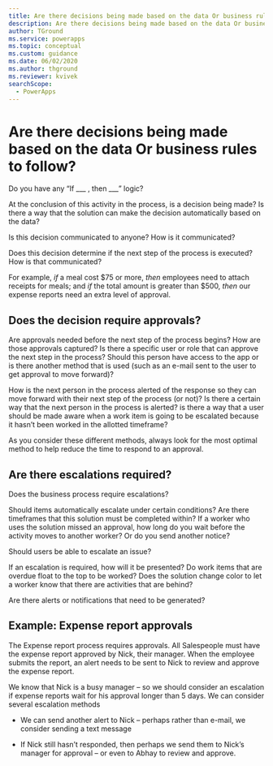 ```yaml
---
title: Are there decisions being made based on the data Or business rules to follow | Microsoft Docs
description: Are there decisions being made based on the data Or business rules to follow
author: TGround
ms.service: powerapps
ms.topic: conceptual
ms.custom: guidance
ms.date: 06/02/2020
ms.author: thground
ms.reviewer: kvivek
searchScope:  
  - PowerApps
---
```


# Are there decisions being made based on the data Or business rules to follow?


Do you have any “If ___ , then ___” logic?

At the conclusion of this activity in the process, is a decision being made? Is
there a way that the solution can make the decision automatically based on the
data?

Is this decision communicated to anyone? How is it communicated?

Does this decision determine if the next step of the process is executed? How is
that communicated?

For example, *if* a meal cost \$75 or more, *then* employees need to attach
receipts for meals; and *if* the total amount is greater than \$500, *then* our
expense reports need an extra level of approval.

## Does the decision require approvals?

Are approvals needed before the next step of the process begins? How are those
approvals captured? Is there a specific user or role that can approve the next
step in the process? Should this person have access to the app or is there
another method that is used (such as an e-mail sent to the user to get approval
to move forward)?

How is the next person in the process alerted of the response so they can move
forward with their next step of the process (or not)? Is there a certain way
that the next person in the process is alerted? is there a way that a user
should be made aware when a work item is going to be escalated because it hasn’t
been worked in the allotted timeframe?

As you consider these different methods, always look for the most optimal method
to help reduce the time to respond to an approval.

## Are there escalations required?

Does the business process require escalations?

Should items automatically escalate under certain conditions? Are there
timeframes that this solution must be completed within? If a worker who uses the
solution missed an approval, how long do you wait before the activity moves to
another worker? Or do you send another notice?

Should users be able to escalate an issue?

If an escalation is required, how will it be presented? Do work items that are
overdue float to the top to be worked? Does the solution change color to let a
worker know that there are activities that are behind?

Are there alerts or notifications that need to be generated?

## Example: Expense report approvals


The Expense report process requires approvals. All Salespeople must have the
expense report approved by Nick, their manager. When the employee submits the
report, an alert needs to be sent to Nick to review and approve the expense
report.

We know that Nick is a busy manager – so we should consider an escalation if
expense reports wait for his approval longer than 5 days. We can consider
several escalation methods

-   We can send another alert to Nick – perhaps rather than e-mail, we consider
    sending a text message

-   If Nick still hasn’t responded, then perhaps we send them to Nick’s manager
    for approval – or even to Abhay to review and approve.
